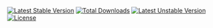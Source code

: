 [![Latest Stable Version](https://poser.pugx.org/uldisn/sharkscope/v/stable)](https://packagist.org/packages/uldisn/sharkscope)
[![Total Downloads](https://poser.pugx.org/uldisn/sharkscope/downloads)](https://packagist.org/packages/uldisn/sharkscope)
[![Latest Unstable Version](https://poser.pugx.org/uldisn/sharkscope/v/unstable)](https://packagist.org/packages/uldisn/sharkscope)
[![License](https://poser.pugx.org/uldisn/sharkscope/license)](https://packagist.org/packages/uldisn/sharkscope)
